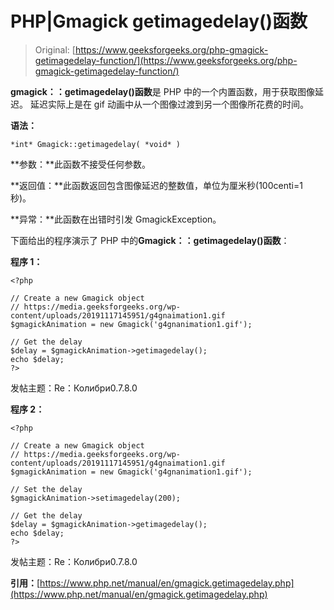 # PHP|Gmagick getimagedelay()函数

> Original: [https://www.geeksforgeeks.org/php-gmagick-getimagedelay-function/](https://www.geeksforgeeks.org/php-gmagick-getimagedelay-function/)

**gmagick：：getimagedelay()函数**是 PHP 中的一个内置函数，用于获取图像延迟。 延迟实际上是在 gif 动画中从一个图像过渡到另一个图像所花费的时间。

**语法：**

```
*int* Gmagick::getimagedelay( *void* )
```

**参数：**此函数不接受任何参数。

**返回值：**此函数返回包含图像延迟的整数值，单位为厘米秒(100centi=1 秒)。

**异常：**此函数在出错时引发 GmagickException。

下面给出的程序演示了 PHP 中的**Gmagick：：getimagedelay()函数**：

**程序 1：**

```
<?php

// Create a new Gmagick object
// https://media.geeksforgeeks.org/wp-content/uploads/20191117145951/g4gnaimation1.gif
$gmagickAnimation = new Gmagick('g4gnanimation1.gif');

// Get the delay
$delay = $gmagickAnimation->getimagedelay();
echo $delay;
?>
```

发帖主题：Re：Колибри0.7.8.0

**程序 2：**

```
<?php

// Create a new Gmagick object
// https://media.geeksforgeeks.org/wp-content/uploads/20191117145951/g4gnaimation1.gif
$gmagickAnimation = new Gmagick('g4gnanimation1.gif');

// Set the delay
$gmagickAnimation->setimagedelay(200);

// Get the delay
$delay = $gmagickAnimation->getimagedelay();
echo $delay;
?>
```

发帖主题：Re：Колибри0.7.8.0

**引用：**[https://www.php.net/manual/en/gmagick.getimagedelay.php](https://www.php.net/manual/en/gmagick.getimagedelay.php)